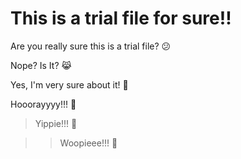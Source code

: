 # This is a trial file for sure!!

Are you really sure this is a trial file? 😕

Nope? Is It? 😹

Yes, I'm very sure about it! 🤩

Hooorayyyy!!! 🎉

> Yippie!!! 🥳

>> Woopieee!!! 👯
